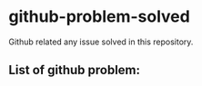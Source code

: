 # github-problem-solved
Github related any issue solved in this repository.


## List of github problem:
